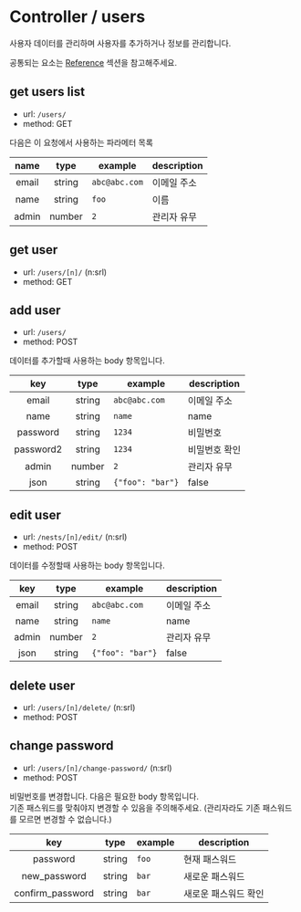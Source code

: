 # Controller / users

사용자 데이터를 관리하며 사용자를 추가하거나 정보를 관리합니다.

공통되는 요소는 [Reference](https://github.com/redgoose-dev/goose-api/tree/master/controller#reference) 섹션을 참고해주세요.


## get users list

- url: `/users/`
- method: GET

다음은 이 요청에서 사용하는 파라메터 목록

| name | type | example | description |
|:----:|:----:|---------|-------------|
| email | string | `abc@abc.com` | 이메일 주소 |
| name | string | `foo` | 이름 |
| admin | number | `2` | 관리자 유무 |


## get user

- url: `/users/[n]/` (n:srl)
- method: GET


## add user

- url: `/users/`
- method: POST

데이터를 추가할때 사용하는 body 항목입니다.

| key | type | example | description |
|:---:|:----:|---------|-------------|
| email | string | `abc@abc.com` | 이메일 주소 |
| name | string | `name` | name |
| password | string | `1234` | 비밀번호 |
| password2 | string | `1234` | 비밀번호 확인 |
| admin | number | `2` | 관리자 유무 |
| json | string | `{"foo": "bar"}` | false | json data |


## edit user

- url: `/nests/[n]/edit/` (n:srl)
- method: POST

데이터를 수정할때 사용하는 body 항목입니다.

| key | type | example | description |
|:---:|:----:|---------|-------------|
| email | string | `abc@abc.com` | 이메일 주소 |
| name | string | `name` | name |
| admin | number | `2` | 관리자 유무 |
| json | string | `{"foo": "bar"}` | false | json data |


## delete user

- url: `/users/[n]/delete/` (n:srl)
- method: POST


## change password

- url: `/users/[n]/change-password/` (n:srl)
- method: POST

비밀번호를 변경합니다. 다음은 필요한 body 항목입니다.  
기존 패스워드를 맞춰야지 변경할 수 있음을 주의해주세요. (관리자라도 기존 패스워드를 모르면 변경할 수 없습니다.)

| key | type | example | description |
|:---:|:----:|---------|-------------|
| password | string | `foo` | 현재 패스워드 |
| new_password | string | `bar` | 새로운 패스워드 |
| confirm_password | string | `bar` | 새로운 패스워드 확인 |
